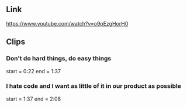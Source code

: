 ## Link
https://www.youtube.com/watch?v=o9pEzgHorH0

## Clips

### Don't do hard things, do easy things
start = 0:22
end = 1:37

### I hate code and I want as little of it in our product as possible
start = 1:37
end = 2:08